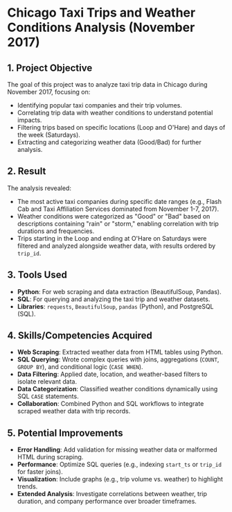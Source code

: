 # Chicago Taxi Trips and Weather Conditions Analysis (November 2017)

## 1. Project Objective
The goal of this project was to analyze taxi trip data in Chicago during November 2017, focusing on:
- Identifying popular taxi companies and their trip volumes.
- Correlating trip data with weather conditions to understand potential impacts.
- Filtering trips based on specific locations (Loop and O'Hare) and days of the week (Saturdays).
- Extracting and categorizing weather data (Good/Bad) for further analysis.

## 2. Result
The analysis revealed:
- The most active taxi companies during specific date ranges (e.g., Flash Cab and Taxi Affiliation Services dominated from November 1-7, 2017).
- Weather conditions were categorized as "Good" or "Bad" based on descriptions containing "rain" or "storm," enabling correlation with trip durations and frequencies.
- Trips starting in the Loop and ending at O'Hare on Saturdays were filtered and analyzed alongside weather data, with results ordered by `trip_id`.

## 3. Tools Used
- **Python**: For web scraping and data extraction (BeautifulSoup, Pandas).
- **SQL**: For querying and analyzing the taxi trip and weather datasets.
- **Libraries**: `requests`, `BeautifulSoup`, `pandas` (Python), and PostgreSQL (SQL).

## 4. Skills/Competencies Acquired
- **Web Scraping**: Extracted weather data from HTML tables using Python.
- **SQL Querying**: Wrote complex queries with joins, aggregations (`COUNT`, `GROUP BY`), and conditional logic (`CASE WHEN`).
- **Data Filtering**: Applied date, location, and weather-based filters to isolate relevant data.
- **Data Categorization**: Classified weather conditions dynamically using SQL `CASE` statements.
- **Collaboration**: Combined Python and SQL workflows to integrate scraped weather data with trip records.

## 5. Potential Improvements
- **Error Handling**: Add validation for missing weather data or malformed HTML during scraping.
- **Performance**: Optimize SQL queries (e.g., indexing `start_ts` or `trip_id` for faster joins).
- **Visualization**: Include graphs (e.g., trip volume vs. weather) to highlight trends.
- **Extended Analysis**: Investigate correlations between weather, trip duration, and company performance over broader timeframes.